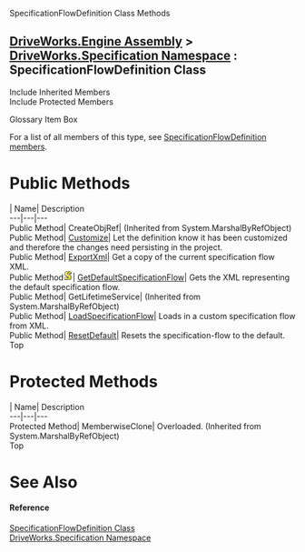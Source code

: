 SpecificationFlowDefinition Class Methods   
  
[DriveWorks.Engine Assembly](topic2156.md) > [DriveWorks.Specification Namespace](topic10764.md) : SpecificationFlowDefinition Class  
---  
  
Include Inherited Members    
Include Protected Members    


Glossary Item Box

For a list of all members of this type, see [SpecificationFlowDefinition members](topic11388.md).

# Public Methods

| Name| Description  
---|---|---  
Public Method| CreateObjRef|  (Inherited from System.MarshalByRefObject)  
Public Method| [Customize](topic11393.md)| Let the definition know it has been customized and therefore the changes need persisting in the project.   
Public Method| [ExportXml](topic11394.md)| Get a copy of the current specification flow XML.   
Public Method![static \(Shared in Visual Basic\)](dotnetimages/static.gif)| [GetDefaultSpecificationFlow](topic11395.md)| Gets the XML representing the default specification flow.   
Public Method| GetLifetimeService|  (Inherited from System.MarshalByRefObject)  
Public Method| [LoadSpecificationFlow](topic11396.md)| Loads in a custom specification flow from XML.   
Public Method| [ResetDefault](topic11397.md)| Resets the specification-flow to the default.   
Top

# Protected Methods

| Name| Description  
---|---|---  
Protected Method| MemberwiseClone| Overloaded. (Inherited from System.MarshalByRefObject)  
Top

# See Also

#### Reference

[SpecificationFlowDefinition Class](topic11387.md)   
[DriveWorks.Specification Namespace](topic10764.md)


